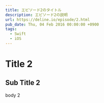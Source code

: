 ```yaml
---
title: エピソード2のタイトル
description: エピソード2の説明
url: https://deline.io/episode/2.html
pub_date: Thu, 04 Feb 2016 00:00:00 +0900
tags:
  - Swift
  - iOS
---
```


# Title 2

## Sub Title 2

body 2

